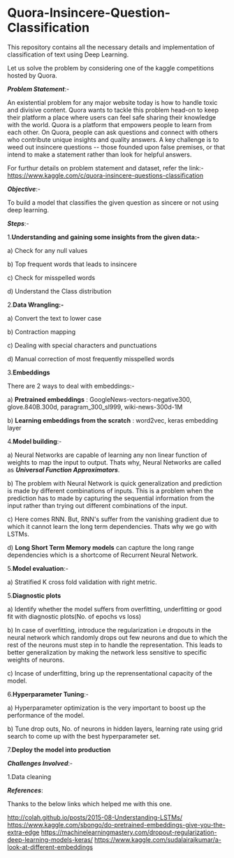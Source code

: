 # Quora-Insincere-Question-Classification

This repository contains all the necessary details and implementation of classification of text using Deep Learning.

Let us solve the problem by considering one of the kaggle competitions hosted by Quora.

_**Problem Statement**_:-

An existential problem for any major website today is how to handle toxic and divisive content. Quora wants to tackle this problem head-on to keep their platform a place where users can feel safe sharing their knowledge with the world. Quora is a platform that empowers people to learn from each other. On Quora, people can ask questions and connect with others who contribute unique insights and quality answers. A key challenge is to weed out insincere questions -- those founded upon false premises, or that intend to make a statement rather than look for helpful answers. 

For furthur details on problem statement and dataset, refer the link:-https://www.kaggle.com/c/quora-insincere-questions-classification

_**Objective**_:-

To build a model that classifies the given question as sincere or not using deep learning.

_**Steps**_:-

1.**Understanding and gaining some insights from the given data:-**

a) Check for any null values

b) Top frequent words that leads to insincere

c) Check for misspelled words

d) Understand the Class distribution

2.**Data Wrangling:-** 

a) Convert the text to lower case

b) Contraction mapping

c) Dealing with special characters and punctuations

d) Manual correction of most frequently misspelled words

3.**Embeddings** 

There are 2 ways to deal with embeddings:-

a) **Pretrained embeddings** : GoogleNews-vectors-negative300, glove.840B.300d, paragram_300_sl999, wiki-news-300d-1M 

b) **Learning embeddings from the scratch** : word2vec, keras embedding layer

4.**Model building**:-

a) Neural Networks are capable of learning any non linear function of weights to map the input to output. Thats why, Neural Networks are called as _**Universal Function Approximators**_. 

b) The problem with Neural Network is quick generalization and prediction is made by different combinations of inputs. This is a problem 
when the prediction has to made by capturing the sequential information from the input rather than trying out different combinations of the input. 

c) Here comes RNN. But, RNN's suffer from the vanishing gradient due to which it cannot learn the long term dependencies. Thats why we go with LSTMs.

d) __Long Short Term Memory models__ can capture the long range dependencies which is a shortcome of Recurrent Neural Network.

5.**Model evaluation**:-

a) Stratified K cross fold validation with right metric. 

5.**Diagnostic plots**

a) Identify whether the model suffers from overfitting, underfitting or good fit with diagnostic plots(No. of epochs vs loss)

b) In case of overfitting, introduce the regularization i.e dropouts in the neural network which randomly drops out few neurons and due to which the rest of the neurons must step in to handle the representation. This leads to better generalization by making the network less sensitive to specific weights of neurons.

c) Incase of underfitting, bring up the reprensentational capacity of the model.

6.**Hyperparameter Tuning**:-

a) Hyperparameter optimization is the very important to boost up the performance of the model.

b) Tune drop outs, No. of neurons in hidden layers, learning rate using grid search to come up with the best hyperparameter set.

7.**Deploy the model into production** 

_**Challenges Involved**_:-

1.Data cleaning

_**References**_:

Thanks to the below links which helped me with this one.

http://colah.github.io/posts/2015-08-Understanding-LSTMs/
https://www.kaggle.com/sbongo/do-pretrained-embeddings-give-you-the-extra-edge
https://machinelearningmastery.com/dropout-regularization-deep-learning-models-keras/
https://www.kaggle.com/sudalairajkumar/a-look-at-different-embeddings






